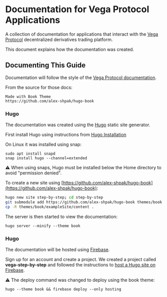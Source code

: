 # Documentation for Vega Protocol Applications

A collection of documentation for applications that interact with the [Vega Protocol](https://vega.xyz/) decentralized derivatives trading platform.

This document explains how the documentation was created.

## Documenting This Guide

Documentation will follow the style of the [Vega Protocol documentation](https://docs.fairground.vega.xyz/).

From the source for those docs:

```
Made with Book Theme
https://github.com/alex-shpak/hugo-book
```

### Hugo

The documentation was created using the [Hugo](https://gohugo.io/) static site generator.

First install Hugo using instructions from [Hugo Installation](https://gohugo.io/getting-started/installing)

On Linux it was installed using snap:
```
sudo apt install snapd
snap install hugo --channel=extended
```

:warning: When using snaps, Hugo must be installed below the Home directory to avoid "permission denied". 

To create a new site using [https://github.com/alex-shpak/hugo-book](https://github.com/alex-shpak/hugo-book):

```bash
hugo new site step-by-step; cd step-by-step
git submodule add https://github.com/alex-shpak/hugo-book themes/book
cp -R themes/book/exampleSite/content .
```
The server is then started to view the documentation:
```
hugo server --minify --theme book
```

### Hugo

The documentation will be hosted using [Firebase](https://firebase.google.com/).

Sign up for an account and create a project. We created a project called **vega-step-by-step** and followed the instructions to [host a Hugo site on Firebase](https://gohugo.io/hosting-and-deployment/hosting-on-firebase/).

:warning: The deploy command was changed to deploy using the book theme:
```
hugo --theme book && firebase deploy --only hosting
```

